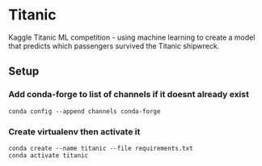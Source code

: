 # Titanic
Kaggle Titanic ML competition - using machine learning to create a model that predicts which passengers survived the Titanic shipwreck.

## Setup
### Add conda-forge to list of channels if it doesnt already exist
`conda config --append channels conda-forge`
### Create virtualenv then activate it
`conda create --name titanic --file requirements.txt`  
`conda activate titanic`
